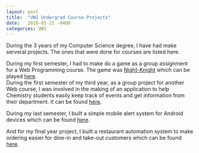 ```yaml
---
layout: post
title:  "UWI Undergrad Course Projects"
date:   2018-05-22 -0400
categories: UWI
---
```


During the 3 years of my Computer Science degree, I have had make serveral projects. The ones that were done for courses are listed here.

During my first semester, I had to make do a game as a group assignment for a Web Programming course. The game was [Night-Knight](https://github.com/reshawn/Night-Knight) which can be played [here](http://reshawn.github.io/Night-Knight/). <br>
During the first semester of my third year, as a group project for another Web course, I was involved in the making of an application to help Chemistry students easily keep track of events and get information from their department. It can be found [here](https://github.com/reshawn/uwiChem).

During my last semester, I built a simple mobile alert system for Android devices which can be found [here](https://github.com/foohyfooh/COMP-3275-Project-Alert-System).

And for my final year project, I built a restaurant automation system to make ordering easier for dine-in and take-out customers which can be found [here](https://github.com/foohyfooh/COMP-3990-Project-Restaurant-Automation).
